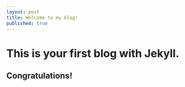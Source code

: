 ```yaml
---
layout: post
title: Welcome to my blog!
published: true
---
```


# This is your first blog with Jekyll.

## Congratulations!
